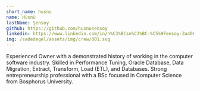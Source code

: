 ```yaml
---
short_name: husnu
name: Hüsnü
lastName: Şensoy
github: https://github.com/husnusensoy
linkedin: https://www.linkedin.com/in/h%C3%BCsn%C3%BC-%C5%9Fensoy-3a406313/
img: /sadedegel/assets/img/crew/001.svg
---
```


Experienced Owner with a demonstrated history of working in the
computer software industry. Skilled in Performance Tuning, Oracle Database, Data
Migration, Extract, Transform, Load (ETL), and Databases. Strong
entrepreneurship professional with a BSc focused in Computer Science from
Bosphorus University.
